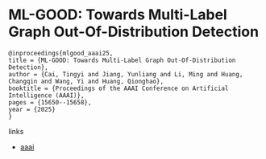 # ML-GOOD: Towards Multi-Label Graph Out-Of-Distribution Detection

```
@inproceedings{mlgood_aaai25,
title = {ML-GOOD: Towards Multi-Label Graph Out-Of-Distribution Detection},
author = {Cai, Tingyi and Jiang, Yunliang and Li, Ming and Huang, Changqin and Wang, Yi and Huang, Qionghao},
booktitle = {Proceedings of the AAAI Conference on Artificial Intelligence (AAAI)},
pages = {15650--15658},
year = {2025}
}
```

links
- [aaai](https://ojs.aaai.org/index.php/AAAI/article/view/33718)
